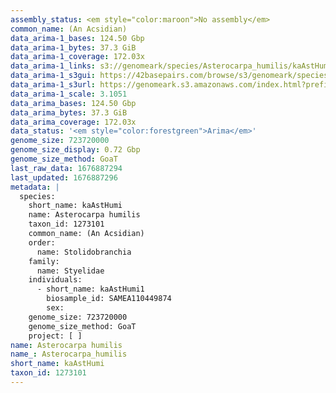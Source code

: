 ```yaml
---
assembly_status: <em style="color:maroon">No assembly</em>
common_name: (An Acsidian)
data_arima-1_bases: 124.50 Gbp
data_arima-1_bytes: 37.3 GiB
data_arima-1_coverage: 172.03x
data_arima-1_links: s3://genomeark/species/Asterocarpa_humilis/kaAstHumi1/genomic_data/arima/<br>
data_arima-1_s3gui: https://42basepairs.com/browse/s3/genomeark/species/Asterocarpa_humilis/kaAstHumi1/genomic_data/arima/
data_arima-1_s3url: https://genomeark.s3.amazonaws.com/index.html?prefix=species/Asterocarpa_humilis/kaAstHumi1/genomic_data/arima/
data_arima-1_scale: 3.1051
data_arima_bases: 124.50 Gbp
data_arima_bytes: 37.3 GiB
data_arima_coverage: 172.03x
data_status: '<em style="color:forestgreen">Arima</em>'
genome_size: 723720000
genome_size_display: 0.72 Gbp
genome_size_method: GoaT
last_raw_data: 1676887294
last_updated: 1676887296
metadata: |
  species:
    short_name: kaAstHumi
    name: Asterocarpa humilis
    taxon_id: 1273101
    common_name: (An Acsidian)
    order:
      name: Stolidobranchia
    family:
      name: Styelidae
    individuals:
      - short_name: kaAstHumi1
        biosample_id: SAMEA110449874
        sex:
    genome_size: 723720000
    genome_size_method: GoaT
    project: [ ]
name: Asterocarpa humilis
name_: Asterocarpa_humilis
short_name: kaAstHumi
taxon_id: 1273101
---
```

